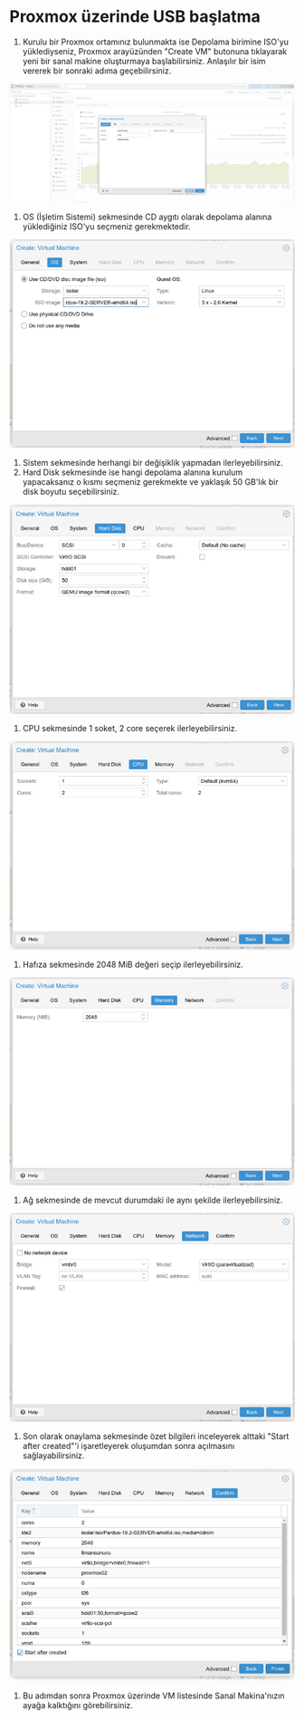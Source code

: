 # Proxmox üzerinde USB başlatma

1. Kurulu bir Proxmox ortamınız bulunmakta ise Depolama birimine ISO'yu yüklediyseniz, Proxmox arayüzünden "Create VM" butonuna tıklayarak yeni bir sanal makine oluşturmaya başlabilirsiniz. Anlaşılır bir isim vererek bir sonraki adıma geçebilirsiniz.

![](../../../.gitbook/assets/screenshot-from-2020-06-14-20-43-42.png)

1. OS \(İşletim Sistemi\) sekmesinde CD aygıtı olarak depolama alanına yüklediğiniz ISO'yu seçmeniz gerekmektedir.

![](../../../.gitbook/assets/screenshot-from-2020-06-14-20-44-31.png)

1. Sistem sekmesinde herhangi bir değişiklik yapmadan ilerleyebilirsiniz.
2. Hard Disk sekmesinde ise hangi depolama alanına kurulum yapacaksanız o kısmı seçmeniz gerekmekte ve yaklaşık 50 GB'lık bir disk boyutu seçebilirsiniz.

![](../../../.gitbook/assets/screenshot-from-2020-06-14-20-46-20.png)

1. CPU sekmesinde 1 soket, 2 core seçerek ilerleyebilirsiniz.

![](../../../.gitbook/assets/screenshot-from-2020-06-14-20-47-24%20%281%29.png)

1. Hafıza sekmesinde 2048 MiB değeri seçip ilerleyebilirsiniz.

![](../../../.gitbook/assets/screenshot-from-2020-06-14-20-48-16.png)

1. Ağ sekmesinde de mevcut durumdaki ile aynı şekilde ilerleyebilirsiniz.

![](../../../.gitbook/assets/screenshot-from-2020-06-14-20-48-43.png)

1. Son olarak onaylama sekmesinde özet bilgileri inceleyerek alttaki "Start after created"'i işaretleyerek oluşumdan sonra açılmasını sağlayabilirsiniz.

![](../../../.gitbook/assets/screenshot-from-2020-06-14-20-49-19.png)

1. Bu adımdan sonra Proxmox üzerinde VM listesinde Sanal Makina'nızın ayağa kalktığını görebilirsiniz.

